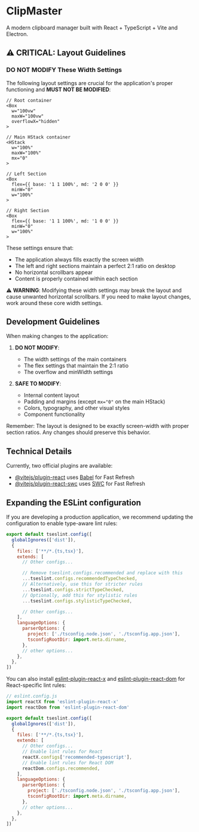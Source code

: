# ClipMaster

A modern clipboard manager built with React + TypeScript + Vite and Electron.

## ⚠️ CRITICAL: Layout Guidelines

### DO NOT MODIFY These Width Settings

The following layout settings are crucial for the application's proper functioning and **MUST NOT BE MODIFIED**:

```tsx
// Root container
<Box 
  w="100vw"
  maxW="100vw"
  overflowX="hidden"
>

// Main HStack container
<HStack 
  w="100%"
  maxW="100%"
  mx="0"
>

// Left Section
<Box 
  flex={{ base: '1 1 100%', md: '2 0 0' }}
  minW="0"
  w="100%"
>

// Right Section
<Box
  flex={{ base: '1 1 100%', md: '1 0 0' }}
  minW="0"
  w="100%"
>
```

These settings ensure that:
- The application always fills exactly the screen width
- The left and right sections maintain a perfect 2:1 ratio on desktop
- No horizontal scrollbars appear
- Content is properly contained within each section

⚠️ **WARNING**: Modifying these width settings may break the layout and cause unwanted horizontal scrollbars. If you need to make layout changes, work around these core width settings.

## Development Guidelines

When making changes to the application:

1. **DO NOT MODIFY**:
   - The width settings of the main containers
   - The flex settings that maintain the 2:1 ratio
   - The overflow and minWidth settings

2. **SAFE TO MODIFY**:
   - Internal content layout
   - Padding and margins (except `mx="0"` on the main HStack)
   - Colors, typography, and other visual styles
   - Component functionality

Remember: The layout is designed to be exactly screen-width with proper section ratios. Any changes should preserve this behavior.

## Technical Details

Currently, two official plugins are available:

- [@vitejs/plugin-react](https://github.com/vitejs/vite-plugin-react/blob/main/packages/plugin-react) uses [Babel](https://babeljs.io/) for Fast Refresh
- [@vitejs/plugin-react-swc](https://github.com/vitejs/vite-plugin-react/blob/main/packages/plugin-react-swc) uses [SWC](https://swc.rs/) for Fast Refresh

## Expanding the ESLint configuration

If you are developing a production application, we recommend updating the configuration to enable type-aware lint rules:

```js
export default tseslint.config([
  globalIgnores(['dist']),
  {
    files: ['**/*.{ts,tsx}'],
    extends: [
      // Other configs...

      // Remove tseslint.configs.recommended and replace with this
      ...tseslint.configs.recommendedTypeChecked,
      // Alternatively, use this for stricter rules
      ...tseslint.configs.strictTypeChecked,
      // Optionally, add this for stylistic rules
      ...tseslint.configs.stylisticTypeChecked,

      // Other configs...
    ],
    languageOptions: {
      parserOptions: {
        project: ['./tsconfig.node.json', './tsconfig.app.json'],
        tsconfigRootDir: import.meta.dirname,
      },
      // other options...
    },
  },
])
```

You can also install [eslint-plugin-react-x](https://github.com/Rel1cx/eslint-react/tree/main/packages/plugins/eslint-plugin-react-x) and [eslint-plugin-react-dom](https://github.com/Rel1cx/eslint-react/tree/main/packages/plugins/eslint-plugin-react-dom) for React-specific lint rules:

```js
// eslint.config.js
import reactX from 'eslint-plugin-react-x'
import reactDom from 'eslint-plugin-react-dom'

export default tseslint.config([
  globalIgnores(['dist']),
  {
    files: ['**/*.{ts,tsx}'],
    extends: [
      // Other configs...
      // Enable lint rules for React
      reactX.configs['recommended-typescript'],
      // Enable lint rules for React DOM
      reactDom.configs.recommended,
    ],
    languageOptions: {
      parserOptions: {
        project: ['./tsconfig.node.json', './tsconfig.app.json'],
        tsconfigRootDir: import.meta.dirname,
      },
      // other options...
    },
  },
])
```
